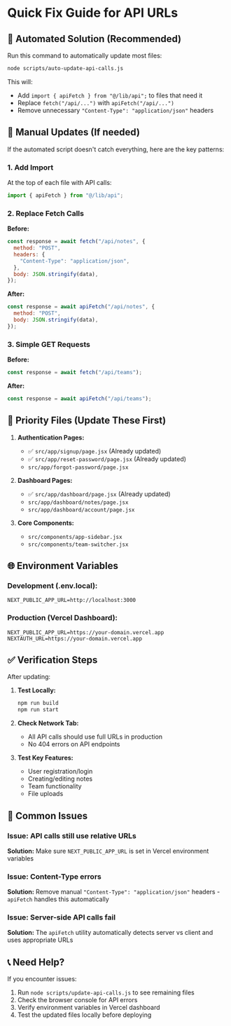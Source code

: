 # Quick Fix Guide for API URLs

## 🚀 Automated Solution (Recommended)

Run this command to automatically update most files:

```bash
node scripts/auto-update-api-calls.js
```

This will:
- Add `import { apiFetch } from "@/lib/api";` to files that need it
- Replace `fetch("/api/...")` with `apiFetch("/api/...")`
- Remove unnecessary `"Content-Type": "application/json"` headers

## 🔧 Manual Updates (If needed)

If the automated script doesn't catch everything, here are the key patterns:

### 1. Add Import
At the top of each file with API calls:
```javascript
import { apiFetch } from "@/lib/api";
```

### 2. Replace Fetch Calls

**Before:**
```javascript
const response = await fetch("/api/notes", {
  method: "POST",
  headers: {
    "Content-Type": "application/json",
  },
  body: JSON.stringify(data),
});
```

**After:**
```javascript
const response = await apiFetch("/api/notes", {
  method: "POST",
  body: JSON.stringify(data),
});
```

### 3. Simple GET Requests

**Before:**
```javascript
const response = await fetch("/api/teams");
```

**After:**
```javascript
const response = await apiFetch("/api/teams");
```

## 🎯 Priority Files (Update These First)

1. **Authentication Pages:**
   - ✅ `src/app/signup/page.jsx` (Already updated)
   - ✅ `src/app/reset-password/page.jsx` (Already updated)
   - `src/app/forgot-password/page.jsx`

2. **Dashboard Pages:**
   - ✅ `src/app/dashboard/page.jsx` (Already updated)
   - `src/app/dashboard/notes/page.jsx`
   - `src/app/dashboard/account/page.jsx`

3. **Core Components:**
   - `src/components/app-sidebar.jsx`
   - `src/components/team-switcher.jsx`

## 🌐 Environment Variables

### Development (.env.local):
```env
NEXT_PUBLIC_APP_URL=http://localhost:3000
```

### Production (Vercel Dashboard):
```env
NEXT_PUBLIC_APP_URL=https://your-domain.vercel.app
NEXTAUTH_URL=https://your-domain.vercel.app
```

## ✅ Verification Steps

After updating:

1. **Test Locally:**
   ```bash
   npm run build
   npm run start
   ```

2. **Check Network Tab:**
   - All API calls should use full URLs in production
   - No 404 errors on API endpoints

3. **Test Key Features:**
   - User registration/login
   - Creating/editing notes
   - Team functionality
   - File uploads

## 🐛 Common Issues

### Issue: API calls still use relative URLs
**Solution:** Make sure `NEXT_PUBLIC_APP_URL` is set in Vercel environment variables

### Issue: Content-Type errors
**Solution:** Remove manual `"Content-Type": "application/json"` headers - `apiFetch` handles this automatically

### Issue: Server-side API calls fail
**Solution:** The `apiFetch` utility automatically detects server vs client and uses appropriate URLs

## 📞 Need Help?

If you encounter issues:
1. Run `node scripts/update-api-calls.js` to see remaining files
2. Check the browser console for API errors
3. Verify environment variables in Vercel dashboard
4. Test the updated files locally before deploying